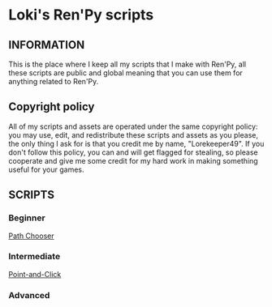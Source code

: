 # Loki's Ren'Py scripts

## INFORMATION

This is the place where I keep all my scripts that I make with Ren'Py, all these scripts are public and global meaning that you can use them for anything related to Ren'Py.

## Copyright policy

All of my scripts and assets are operated under the same copyright policy: you may use, edit, and redistribute these scripts and assets as you please, the only thing I ask for is that you credit me by name, "Lorekeeper49".  If you don't follow this policy, you can and will get flagged for stealing, so please cooperate and give me some credit for my hard work in making something useful for your games.

## SCRIPTS

### Beginner

[Path Chooser](https://github.com/Lorekeeper49/Path-Chooser)

### Intermediate

[Point-and-Click](https://github.com/Lorekeeper49/Loki-s-Point-and-Click)

### Advanced

